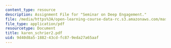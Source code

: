 ```yaml
---
content_type: resource
description: Assignment File for "Seminar on Deep Engagement."
file: /media/https%3A/open-learning-course-data-rc.s3.amazonaws.com/mas-961-seminar-on-deep-engagement-fall-2004/9d40d8a5188243cdfc879eda27a65aaf_karen_schrier2.pdf
file_type: application/pdf
resourcetype: Document
title: karen_schrier2.pdf
uid: 9d40d8a5-1882-43cd-fc87-9eda27a65aaf
---
```

